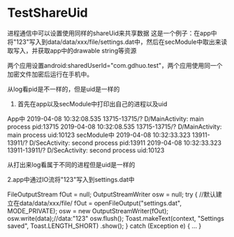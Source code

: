 # TestShareUid
进程通信中可以设置使用同样的shareUid来共享数据
这是一个例子：在app中将"123"写入到data/data/xxx/file/settings.dat中，然后在secModule中取出来读取写入，并获取app中的drawable string等资源

两个应用设置android:sharedUserId="com.gdhuo.test"，两个应用使用同一个加密文件加密后运行在手机中。

从log看pid是不一样的，但是uid是一样的

1. 首先在app以及secModule中打印出自己的进程以及uid

App中
2019-04-08 10:32:08.535 13715-13715/? D/MainActivity: main process pid:13715
2019-04-08 10:32:08.535 13715-13715/? D/MainActivity: main process uid:10123
secModule中
2019-04-08 10:32:33.323 13911-13911/? D/SecActivity: second process pid:13911
2019-04-08 10:32:33.323 13911-13911/? D/SecActivity: second process uid:10123

从打出来log看属于不同的进程但是uid是一样的

2.app中通过IO流将"123"写入到settings.dat中

FileOutputStream fOut = null;
OutputStreamWriter osw = null;
try {
    //默认建立在data/data/xxx/file/
    fOut = openFileOutput("settings.dat", MODE_PRIVATE);
    osw = new OutputStreamWriter(fOut);
    osw.write(data);//data:"123"
    osw.flush();
    Toast.makeText(context, "Settings saved", Toast.LENGTH_SHORT)
            .show();
} catch (Exception e) {
...
}
